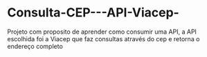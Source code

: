 # Consulta-CEP---API-Viacep-
Projeto com proposito de aprender como consumir uma API, a API escolhida foi a Viacep que faz consultas através do cep e retorna o endereço completo
